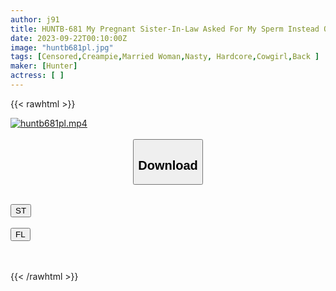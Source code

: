 ```yaml
---
author: j91
title: HUNTB-681 My Pregnant Sister-In-Law Asked For My Sperm Instead Of My Seedless Husband! I Will Not Forgive You With One Vaginal Cum Shot, Even If You Pull It Out, Until The Sperm Withers With A Pursuit Seeding Piston ...
date: 2023-09-22T00:10:00Z
image: "huntb681pl.jpg"
tags: [Censored,Creampie,Married Woman,Nasty, Hardcore,Cowgirl,Back	]
maker: [Hunter]
actress: [ ]
---
```



{{< rawhtml >}}

<div class="video" data-videoid="zGj1OqRXpYhYAz8">
    <a href="javascript:;">
        <img src="https://my.j91.asia/posts/huntb681pl/huntb681pl.jpg" width="WIDTH" height="HEIGHT" alt="huntb681pl.mp4" loading="lazy">
    </a>
</div>

<script type="text/javascript" src="https://j91.asia/asset/on-demand-st.js"></script>

<br>
  <link rel="stylesheet" href="https://j91.asia/asset/bs5.css">
  
  <center>
  <button class="btn btn-primary" type="button" data-bs-toggle="collapse" data-bs-target=".multi-collapse" aria-expanded="false" aria-controls="multiCollapseExample1 multiCollapseExample2"><h2>Download</h2></button></center>
</p>
<div class="row">
  <div class="col">
    <div class="collapse multi-collapse" id="multiCollapseExample1">
      <div class="card card-body">
	      	      <br>
<div class="buttons">  
<a href="https://streamtape.to/v/zGj1OqRXpYhYAz8"><button class="btn-hover color-3"><i class="fa fa-download"></i> ST</button></a></div>
    </div>
  </div>
</div>
  <div class="col">
    <div class="collapse multi-collapse" id="multiCollapseExample2">
      <div class="card card-body">
	      <br>
<div class="buttons">
    <a href="https://filelions.online/f/spgk3qayjgfq"><button class="btn-hover color-9"><i class="fa fa-download"></i> FL</button></a></div>
<br><br>
      </div>
    </div>
  </div>
</div>

{{< /rawhtml >}}
